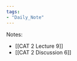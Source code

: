```yaml
---  
tags:  
- "Daily_Note"  
---  
```

  
Notes:  
- [[CAT 2 Lecture 9]]  
- [[CAT 2 Discussion 6]]  
